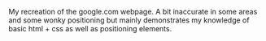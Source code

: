 My recreation of the google.com webpage. A bit inaccurate in some areas and some wonky positioning but mainly demonstrates my knowledge of basic html + css as well as positioning elements.